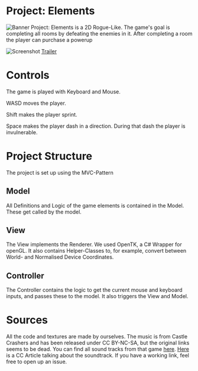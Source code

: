 
# Project: Elements
![Banner](https://i.imgur.com/m67m0mm.png)
Project: Elements is a 2D Rogue-Like. The game's goal is completing all rooms by defeating the enemies in it. After completing a room the player can purchase a powerup

![Screenshot](https://i.imgur.com/06rzDMw.png)
[Trailer](https://www.youtube.com/watch?v=IAqc7bcY9iM)

# Controls

The game is played with Keyboard and Mouse.

WASD moves the player.

Shift makes the player sprint.

Space makes the player dash in a direction. During that dash the player is invulnerable.


# Project Structure

The project is set up using the MVC-Pattern

## Model

All Definitions and Logic of the game elements is contained in the Model. These get called by the model. 

## View

The View implements the Renderer. We used OpenTK, a C# Wrapper for openGL. It also contains Helper-Classes to, for example, convert between World- and Normalised Device Coordinates.

## Controller

The Controller contains the logic to get the current mouse and keyboard inputs, and passes these to the model.
It also triggers the View and Model.

# Sources

All the code and textures are made by ourselves.
The music is from Castle Crashers and has been released under CC BY-NC-SA, but the original links seems to be dead. You can find all sound tracks from that game [here](https://castlecrashers.fandom.com/wiki/Castle_Crashers_Soundtrack). [Here](https://creativecommons.org/2008/09/22/castle-crashers-soundtrack-released-under-cc-license/) is a CC Article talking about the soundtrack. If you have a working link, feel free to open up an issue.
